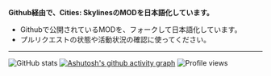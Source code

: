 **Github経由で、Cities: SkylinesのMODを日本語化しています。**

- Githubで公開されているMODを、フォークして日本語化しています。
- プルリクエストの状態や活動状況の確認に使ってください。

---

![GitHub stats](https://github-readme-stats.vercel.app/api?username=shg166&show_icons=true)
[![Ashutosh's github activity graph](https://activity-graph.herokuapp.com/graph?username=shg166&theme=github)](https://github.com/ashutosh00710/github-readme-activity-graph)
![Profile views](https://gpvc.arturio.dev/shg166)
